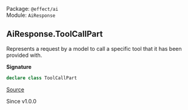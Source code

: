 Package: `@effect/ai`<br />
Module: `AiResponse`<br />

## AiResponse.ToolCallPart

Represents a request by a model to call a specific tool that it has been
provided with.

**Signature**

```ts
declare class ToolCallPart
```

[Source](https://github.com/Effect-TS/effect/tree/main/packages/ai/ai/src/AiResponse.ts#L473)

Since v1.0.0